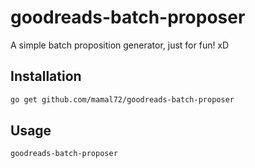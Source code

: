 # goodreads-batch-proposer
A simple batch proposition generator, just for fun! xD


## Installation

```bash
go get github.com/mamal72/goodreads-batch-proposer
```


## Usage

```bash
goodreads-batch-proposer
```
